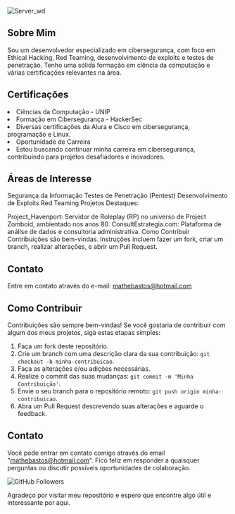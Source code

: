 ![Server_wd](./Server.png)
## Sobre Mim
Sou um desenvolvedor especializado em cibersegurança, com foco em Ethical Hacking, Red Teaming, desenvolvimento de exploits e testes de penetração. Tenho uma sólida formação em ciência da computação e várias certificações relevantes na área.

## Certificações
<li>Ciências da Computação - UNIP</li>
<li>Formação em Cibersegurança - HackerSec</li>
<li>Diversas certificações da Alura e Cisco em cibersegurança, programação e Linux.</li>
<li>Oportunidade de Carreira</li>
<li>Estou buscando continuar minha carreira em cibersegurança, contribuindo para projetos desafiadores e inovadores.</li>

## Áreas de Interesse
Segurança da Informação
Testes de Penetração (Pentest)
Desenvolvimento de Exploits
Red Teaming
Projetos
Destaques:

Project_Havenport: Servidor de Roleplay (RP) no universo de Project Zomboid, ambientado nos anos 80.
ConsultEstrategia.com: Plataforma de análise de dados e consultoria administrativa.
Como Contribuir
Contribuições são bem-vindas. Instruções incluem fazer um fork, criar um branch, realizar alterações, e abrir um Pull Request.

## Contato
Entre em contato através do e-mail: mathebastos@hotmail.com

## Como Contribuir

Contribuições são sempre bem-vindas! Se você gostaria de contribuir com algum dos meus projetos, siga estas etapas simples:

1. Faça um fork deste repositório.
2. Crie um branch com uma descrição clara da sua contribuição: `git checkout -b minha-contribuicao`.
3. Faça as alterações e/ou adições necessárias.
4. Realize o commit das suas mudanças: `git commit -m 'Minha Contribuição'`.
5. Envie o seu branch para o repositório remoto: `git push origin minha-contribuicao`.
6. Abra um Pull Request descrevendo suas alterações e aguarde o feedback.

## Contato

Você pode entrar em contato comigo através do email "mathebastos@hotmail.com". Fico feliz em responder a quaisquer perguntas ou discutir possíveis oportunidades de colaboração.

![GitHub Followers](https://img.shields.io/github/followers/C4NIS.svg?style=social&label=Follow)

Agradeço por visitar meu repositório e espero que encontre algo útil e interessante por aqui.
